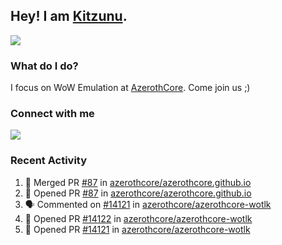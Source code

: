 ## Hey! I am [Kitzunu](https://Github.com/Kitzunu).

<!--<a href="https://github-readme-stats.kitzunu.vercel.app/api?username=Kitzunu&show_icons=true&theme=dark">
  <img align="center" src="https://github-readme-stats.kitzunu.vercel.app/api?username=Kitzunu&show_icons=true&theme=dark" />
</a>-->
<a href="https://github-readme-stats.kitzunu.vercel.app/api?username=Kitzunu&show_icons=true&theme=dark">
  <img align="center" src="https://github-readme-stats.vercel.app/api/top-langs/?username=Kitzunu&layout=compact&theme=dark" />
</a>

### What do I do?

I focus on WoW Emulation at [AzerothCore](https://Github.com/AzerothCore). Come join us ;)

### Connect with me
[![](https://img.shields.io/badge/AzerothCore%20Discord-Connect%20with%20me!-green)](https://discord.com/invite/gkt4y2x)

### Recent Activity

<!--START_SECTION:activity-->
1. 🎉 Merged PR [#87](https://github.com/azerothcore/azerothcore.github.io/pull/87) in [azerothcore/azerothcore.github.io](https://github.com/azerothcore/azerothcore.github.io)
2. 💪 Opened PR [#87](https://github.com/azerothcore/azerothcore.github.io/pull/87) in [azerothcore/azerothcore.github.io](https://github.com/azerothcore/azerothcore.github.io)
3. 🗣 Commented on [#14121](https://github.com/azerothcore/azerothcore-wotlk/issues/14121) in [azerothcore/azerothcore-wotlk](https://github.com/azerothcore/azerothcore-wotlk)
4. 💪 Opened PR [#14122](https://github.com/azerothcore/azerothcore-wotlk/pull/14122) in [azerothcore/azerothcore-wotlk](https://github.com/azerothcore/azerothcore-wotlk)
5. 💪 Opened PR [#14121](https://github.com/azerothcore/azerothcore-wotlk/pull/14121) in [azerothcore/azerothcore-wotlk](https://github.com/azerothcore/azerothcore-wotlk)
<!--END_SECTION:activity-->

